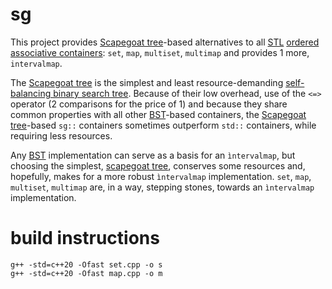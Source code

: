 # sg
This project provides [Scapegoat tree](https://en.wikipedia.org/wiki/Scapegoat_tree)-based alternatives to all [STL](https://en.wikipedia.org/wiki/Standard_Template_Library) [ordered associative containers](https://en.wikipedia.org/wiki/Associative_containers): `set`, `map`, `multiset`, `multimap` and provides 1 more, `intervalmap`.

The [Scapegoat tree](https://en.wikipedia.org/wiki/Scapegoat_tree) is the simplest and least resource-demanding [self-balancing binary search tree](https://en.wikipedia.org/wiki/Self-balancing_binary_search_tree). Because of their low overhead, use of the `<=>` operator (2 comparisons for the price of 1) and because they share common properties with all other [BST](https://en.wikipedia.org/wiki/Binary_search_tree)-based containers, the [Scapegoat tree](https://en.wikipedia.org/wiki/Scapegoat_tree)-based `sg::` containers  sometimes outperform `std::` containers, while requiring less resources.

Any [BST](https://en.wikipedia.org/wiki/Binary_search_tree) implementation can serve as a basis for an `ìntervalmap`, but choosing the simplest, [scapegoat tree](https://en.wikipedia.org/wiki/Scapegoat_tree), conserves some resources and, hopefully, makes for a more robust `ìntervalmap` implementation. `set`, `map`, `multiset`, `multimap` are, in a way, stepping stones, towards an `ìntervalmap` implementation.

# build instructions
    g++ -std=c++20 -Ofast set.cpp -o s
    g++ -std=c++20 -Ofast map.cpp -o m
